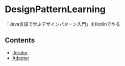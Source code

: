 # DesignPatternLearning

「Java言語で学ぶデザインパターン入門」をKotlinでやる

## Contents
- [Iterator](./app/src/main/kotlin/io/github/t45k/designPatternLearning/iterator)
- [Adapter](./app/src/main/kotlin/io/github/t45k/designPatternLearning/adapter)
